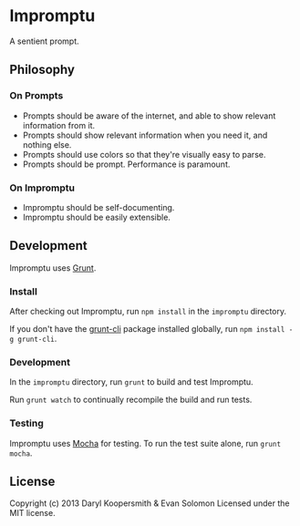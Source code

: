 Impromptu
=========

A sentient prompt.


Philosophy
----------

### On Prompts
* Prompts should be aware of the internet, and able to show relevant information from it.
* Prompts should show relevant information when you need it, and nothing else.
* Prompts should use colors so that they're visually easy to parse.
* Prompts should be prompt. Performance is paramount.

### On Impromptu
* Impromptu should be self-documenting.
* Impromptu should be easily extensible.


Development
-----------

Impromptu uses [Grunt](http://gruntjs.com/).

### Install
After checking out Impromptu, run `npm install` in the `impromptu` directory.

If you don't have the [grunt-cli](https://github.com/gruntjs/grunt-cli) package installed globally, run `npm install -g grunt-cli`.

### Development
In the `impromptu` directory, run `grunt` to build and test Impromptu.

Run `grunt watch` to continually recompile the build and run tests.

### Testing
Impromptu uses [Mocha](http://visionmedia.github.com/mocha/) for testing. To run the test suite alone, run `grunt mocha`.


License
-------
Copyright (c) 2013 Daryl Koopersmith & Evan Solomon
Licensed under the MIT license.

